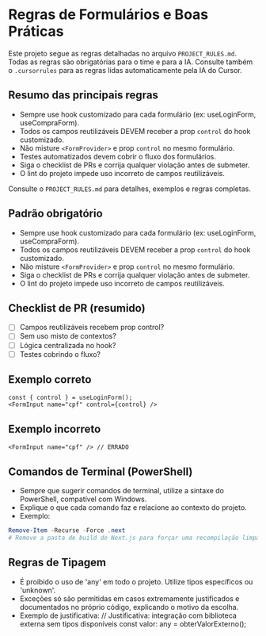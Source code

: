 # Regras de Formulários e Boas Práticas

Este projeto segue as regras detalhadas no arquivo `PROJECT_RULES.md`. Todas as regras são obrigatórias para o time e para a IA. Consulte também o `.cursorrules` para as regras lidas automaticamente pela IA do Cursor.

## Resumo das principais regras
- Sempre use hook customizado para cada formulário (ex: useLoginForm, useCompraForm).
- Todos os campos reutilizáveis DEVEM receber a prop `control` do hook customizado.
- Não misture `<FormProvider>` e prop `control` no mesmo formulário.
- Testes automatizados devem cobrir o fluxo dos formulários.
- Siga o checklist de PRs e corrija qualquer violação antes de submeter.
- O lint do projeto impede uso incorreto de campos reutilizáveis.

Consulte o `PROJECT_RULES.md` para detalhes, exemplos e regras completas.

## Padrão obrigatório
- Sempre use hook customizado para cada formulário (ex: useLoginForm, useCompraForm).
- Todos os campos reutilizáveis DEVEM receber a prop `control` do hook customizado.
- Não misture `<FormProvider>` e prop `control` no mesmo formulário.
- Siga o checklist de PRs e corrija qualquer violação antes de submeter.
- O lint do projeto impede uso incorreto de campos reutilizáveis.

## Checklist de PR (resumido)
- [ ] Campos reutilizáveis recebem prop control?
- [ ] Sem uso misto de contextos?
- [ ] Lógica centralizada no hook?
- [ ] Testes cobrindo o fluxo?

## Exemplo correto
```tsx
const { control } = useLoginForm();
<FormInput name="cpf" control={control} />
```

## Exemplo incorreto
```tsx
<FormInput name="cpf" /> // ERRADO
```

## Comandos de Terminal (PowerShell)
- Sempre que sugerir comandos de terminal, utilize a sintaxe do PowerShell, compatível com Windows.
- Explique o que cada comando faz e relacione ao contexto do projeto.
- Exemplo:
```powershell
Remove-Item -Recurse -Force .next
# Remove a pasta de build do Next.js para forçar uma recompilação limpa
```

## Regras de Tipagem
- É proibido o uso de 'any' em todo o projeto. Utilize tipos específicos ou 'unknown'.
- Exceções só são permitidas em casos extremamente justificados e documentados no próprio código, explicando o motivo da escolha.
- Exemplo de justificativa:
  // Justificativa: integração com biblioteca externa sem tipos disponíveis
  const valor: any = obterValorExterno(); 